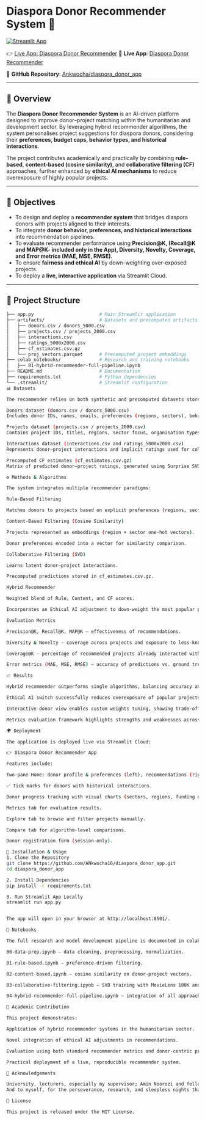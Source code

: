 # Diaspora Donor Recommender System 🤝

[![Streamlit App](https://static.streamlit.io/badges/streamlit_badge_black_white.svg)](https://diasporadonorapp-6y5uqwvfczq5gsrwhahxzy.streamlit.app/)

👉 [Live App: Diaspora Donor Recommender](https://diasporadonorapp-6y5uqwvfczq5gsrwhahxzy.streamlit.app/)
🔗 **Live App**: [Diaspora Donor Recommender](https://diasporadonorapp-6y5uqwvfczq5gsrwhahxzy.streamlit.app/)  

📂 **GitHub Repository**: [Ankwocha/diaspora_donor_app](https://github.com/Ankwocha/diaspora_donor_app.git)
 

---

## 📖 Overview  

The **Diaspora Donor Recommender System** is an AI-driven platform designed to improve donor–project matching within the humanitarian and development sector. By leveraging hybrid recommender algorithms, the system personalises project suggestions for diaspora donors, considering their **preferences, budget caps, behavior types, and historical interactions**.  

The project contributes academically and practically by combining **rule-based**, **content-based (cosine similarity)**, and **collaborative filtering (CF)** approaches, further enhanced by **ethical AI mechanisms** to reduce overexposure of highly popular projects.  

---

## 🎯 Objectives  

- To design and deploy a **recommender system** that bridges diaspora donors with projects aligned to their interests.  
- To integrate **donor behavior, preferences, and historical interactions** into recommendation pipelines.  
- To evaluate recommender performance using **Precision@K, (Recall@K and MAP@K- included only in the App), Diversity, Novelty, Coverage, and Error metrics (MAE, MSE, RMSE)**.  
- To ensure **fairness and ethical AI** by down-weighting over-exposed projects.  
- To deploy a **live, interactive application** via Streamlit Cloud.  

---

## 📂 Project Structure  

```bash
├── app.py                        # Main Streamlit application
├── artifacts/                    # Datasets and precomputed artifacts
│   ├── donors.csv / donors_5000.csv
│   ├── projects.csv / projects_2000.csv
│   ├── interactions.csv
│   ├── ratings_5000x2000.csv
│   ├── cf_estimates.csv.gz
│   └── proj_vectors.parquet      # Precomputed project embeddings 
├── colab_notebooks/              # Research and training notebooks
│   ├── 01-hybrid-recommender-full-pipeline.ipynb
├── README.md                     # Documentation
├── requirements.txt              # Python dependencies
└── .streamlit/                   # Streamlit configuration
📊 Datasets

The recommender relies on both synthetic and precomputed datasets stored under artifacts/:

Donors dataset (donors.csv / donors_5000.csv)
Includes donor IDs, names, emails, preferences (regions, sectors), behavior types, and budget caps.

Projects dataset (projects.csv / projects_2000.csv)
Contains project IDs, titles, regions, sector focus, organisation types, funding targets, and popularity scores.

Interactions dataset (interactions.csv and ratings_5000x2000.csv)
Represents donor–project interactions and implicit ratings used for collaborative filtering.

Precomputed CF estimates (cf_estimates.csv.gz)
Matrix of predicted donor–project ratings, generated using Surprise SVD (trained also on the MovieLens 100K dataset for robustness and cross-validation).

⚙️ Methods & Algorithms

The system integrates multiple recommender paradigms:

Rule-Based Filtering

Matches donors to projects based on explicit preferences (regions, sectors, budget caps).

Content-Based Filtering (Cosine Similarity)

Projects represented as embeddings (region + sector one-hot vectors).

Donor preferences encoded into a vector for similarity comparison.

Collaborative Filtering (SVD)

Learns latent donor–project interactions.

Precomputed predictions stored in cf_estimates.csv.gz.

Hybrid Recommender

Weighted blend of Rule, Content, and CF scores.

Incorporates an Ethical AI adjustment to down-weight the most popular projects.

Evaluation Metrics

Precision@K, Recall@K, MAP@K – effectiveness of recommendations.

Diversity & Novelty – coverage across projects and exposure to less-known projects.

Coverage@K – percentage of recommended projects already interacted with.

Error metrics (MAE, MSE, RMSE) – accuracy of predictions vs. ground truth.

📈 Results

Hybrid recommender outperforms single algorithms, balancing accuracy and fairness.

Ethical AI switch successfully reduces overexposure of popular projects, improving novelty.

Interactive donor view enables custom weights tuning, showing trade-offs between Rule, Content, and CF.

Metrics evaluation framework highlights strengths and weaknesses across donor profiles.

🌍 Deployment

The application is deployed live via Streamlit Cloud:

👉 Diaspora Donor Recommender App

Features include:

Two-pane Home: donor profile & preferences (left), recommendations (right).

✅ Tick marks for donors with historical interactions.

Donor progress tracking with visual charts (sectors, regions, funding distribution).

Metrics tab for evaluation results.

Explore tab to browse and filter projects manually.

Compare tab for algorithm-level comparisons.

Donor registration form (session-only).

🚀 Installation & Usage
1. Clone the Repository
git clone https://github.com/ANkwocha16/diaspora_donor_app.git
cd diaspora_donor_app

2. Install Dependencies
pip install -r requirements.txt

3. Run Streamlit App Locally
streamlit run app.py


The app will open in your browser at http://localhost:8501/.

📒 Notebooks

The full research and model development pipeline is documented in colab_notebooks/:

00-data-prep.ipynb — data cleaning, preprocessing, normalization.

01-rule-based.ipynb — preference-driven filtering.

02-content-based.ipynb — cosine similarity on donor–project vectors.

03-collaborative-filtering.ipynb — SVD training with MovieLens 100K and donor–project datasets.

04-hybrid-recommender-full-pipeline.ipynb — integration of all approaches, evaluation metrics, and export of CF estimates.

📜 Academic Contribution

This project demonstrates:

Application of hybrid recommender systems in the humanitarian sector.

Novel integration of ethical AI adjustments in recommendations.

Evaluation using both standard recommender metrics and donor-centric progress indicators.

Practical deployment of a live, reproducible recommender system.

🙌 Acknowledgements

University, lecturers, especially my supervisor; Amin Noorozi and fellow students for academic guidance and making learning fun.
And to myself, for the perseverance, research, and sleepless nights that made this work possible.

📌 License

This project is released under the MIT License.
